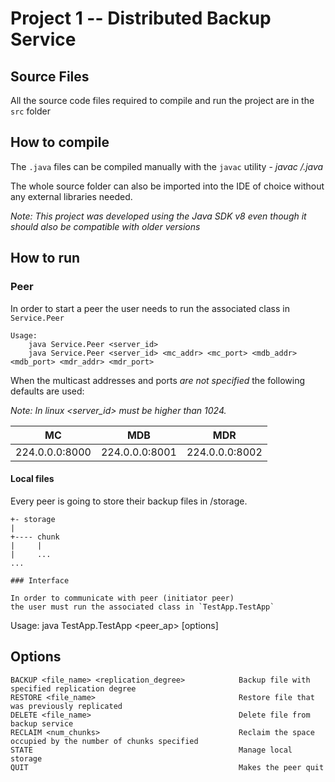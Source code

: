 # Project 1 -- Distributed Backup Service
## Source Files

All the source code files required to compile and run the project are in the `src` folder

## How to compile

The `.java` files can be compiled manually with the `javac` utility - *javac */*.java*

The whole source folder can also be imported into the IDE of choice without any external libraries needed.

*Note: This project was developed using the Java SDK v8 even though it should also be compatible
with older versions*


## How to run

### Peer

In order to start a peer the user needs to run the associated class in `Service.Peer`

```
Usage:
	java Service.Peer <server_id>
	java Service.Peer <server_id> <mc_addr> <mc_port> <mdb_addr> <mdb_port> <mdr_addr> <mdr_port>
```

When the multicast addresses and ports *are not specified* the following defaults are used:

*Note: In linux <server_id> must be higher than 1024.*

|MC            |MDB           |MDR           |
|--------------|--------------|--------------|
|224.0.0.0:8000|224.0.0.0:8001|224.0.0.0:8002| (*Address:Port*)

#### Local files

Every peer is going to store their backup files in /storage.

```
+- storage
|
+---- chunk
|     |
|     ...
...

### Interface

In order to communicate with peer (initiator peer)
the user must run the associated class in `TestApp.TestApp`

```
Usage:
	java TestApp.TestApp <peer_ap> [options]

Options
--------------------
	BACKUP <file_name> <replication_degree>            Backup file with specified replication degree
	RESTORE <file_name>                                Restore file that was previously replicated
	DELETE <file_name>                                 Delete file from backup service
	RECLAIM <num_chunks>                               Reclaim the space occupied by the number of chunks specified
	STATE                                              Manage local storage
	QUIT                                               Makes the peer quit
```
